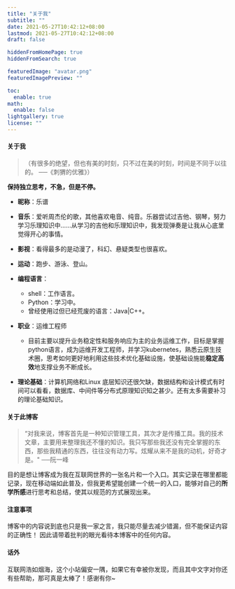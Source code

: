 ```yaml
---
title: "关于我"
subtitle: ""
date: 2021-05-27T10:42:12+08:00
lastmod: 2021-05-27T10:42:12+08:00
draft: false

hiddenFromHomePage: true
hiddenFromSearch: true

featuredImage: "avatar.png"
featuredImagePreview: ""

toc:
  enable: true
math:
  enable: false
lightgallery: true
license: ""
---
```



#### 关于我
>  （有很多的绝望，但也有美的时刻，只不过在美的时刻，时间是不同于以往的。 ──《刺猬的优雅》）

**保持独立思考，不急，但是不停。**

- **昵称**：乐谱

- **音乐**：爱听周杰伦的歌，其他喜欢电音、纯音。乐器尝试过吉他、钢琴，努力学习乐理知识中…...从学习的吉他和乐理知识中，我发现弹奏是让我从心底里觉得开心的事情。
  
- **影视**：看得最多的是动漫了，科幻、悬疑类型也很喜欢。

- **运动**：跑步、游泳、登山。

- **编程语言**：

  - shell：工作语言。
  - Python：学习中。
  - 曾经使用过但已经荒废的语言：Java|C++。

- **职业**：运维工程师
  - 目前主要以提升业务稳定性和服务响应为主的业务运维工作，目标是掌握python语言，成为运维开发工程师，并学习kubernetes，熟悉云原生技术圈，思考如何更好地利用这些技术优化基础设施，使基础设施能**稳定高效**地支撑业务不断成长。
- **理论基础**：计算机网络和Linux 底层知识还很欠缺，数据结构和设计模式有时间可以看看，数据库、中间件等分布式原理知识知之甚少。还有太多需要补习的理论基础知识。

#### 关于此博客
> “对我来说，博客首先是一种知识管理工具，其次才是传播工具。我的技术文章，主要用来整理我还不懂的知识。我只写那些我还没有完全掌握的东西，那些我精通的东西，往往没有动力写。炫耀从来不是我的动机，好奇才是。" ──阮一峰

目的是想让博客成为我在互联网世界的一张名片和一个入口。其实记录在哪里都能记录，现在移动端如此普及，但我更希望能创建一个统一的入口，能够对自己的**所学所感**进行思考和总结，使其以规范的方式展现出来。

#### 注意事项

博客中的内容说到底也只是我一家之言，我只能尽量去减少错漏，但不能保证内容的正确性！
因此请带着批判的眼光看待本博客中的任何内容。

####  话外

互联网浩如烟海，这个小站偏安一隅，如果它有幸被你发现，而且其中文字对你还有些帮助，那可真是太棒了！感谢有你~
